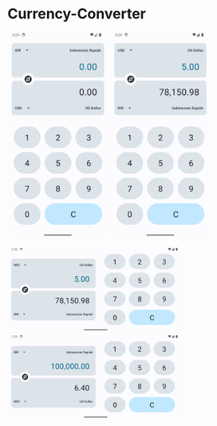 # Currency-Converter
<img src="/images/Screenshot_20231110_152411.png" width="40%"> <img src="/images/Screenshot_20231110_152438.png" width="40%">

<img src="/images/Screenshot_20231110_152449.png" width="70%"> <img src="/images/Screenshot_20231110_152505.png" width="70%">
